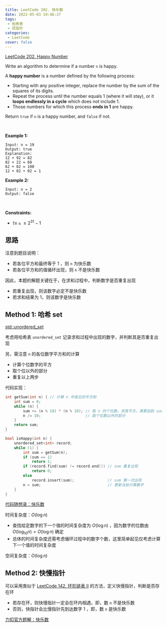```yaml
---
title: LeetCode 202. 快乐数
date: 2022-05-03 19:46:27
tags:
 - 哈希表
 - 双指针
categories:
 - LeetCode
cover: false
---
```


[LeetCode 202. Happy Number](https://leetcode-cn.com/problems/happy-number/)

Write an algorithm to determine if a number `n` is happy.

A **happy number** is a number defined by the following process:

 - Starting with any positive integer, replace the number by the sum of the squares of its digits.
 - Repeat the process until the number equals 1 (where it will stay), or it **loops endlessly in a cycle** which does not include 1.
 - Those numbers for which this process **ends in 1** are happy.


Return `true` if `n` is a happy number, and `false` if not.

 

**Example 1:**

    Input: n = 19
    Output: true
    Explanation:
    12 + 92 = 82
    82 + 22 = 68
    62 + 82 = 100
    12 + 02 + 02 = 1


**Example 2:**

    Input: n = 2
    Output: false
 

**Constraints:**

 - $1 \le$ `n` $\le 2^{31} - 1$


## 思路

注意到题目说明：
 - 若各位平方和最终等于 1 ，则 `n` 为快乐数
 - 若各位平方和的值循环出现，则 `n` 不是快乐数

因此，本题的解题关键在于，在求和过程中，判断数字是否重复出现
 - 若重复出现，则该数字必定不是快乐数
 - 若求和结果为 1，则该数字是快乐数

## Method 1: 哈希 set

[std::unordered_set](http://www.cplusplus.com/reference/unordered_set/unordered_set/?kw=unordered_set)

考虑用哈希表 `unordered_set` 记录求和过程中出现的数字，并判断其是否重复出现

另，需注意 `n` 的各位数字平方和的计算
 - 计算个位数字的平方
 - 取个位以外的部分
 - 重复以上两步


代码实现：

```cpp
int getSum(int n) { // 计算 n 中各位的平方和
    int sum = 0;
    while (n) {
        sum += (n % 10) * (n % 10); // 取 n 的个位数，求其平方，再累加到 sum 上
        n /= 10;                    // 取个位数以外的部分
    }
    return sum;
}

bool isHappy(int n) {
    unordered_set<int> record;
    while (1) {
        int sum = getSum(n);
        if (sum == 1)
            return 1;
        if (record.find(sum) != record.end()) // sum 重复出现
            return 0;
        else
            record.insert(sum);               // sum 第一次出现
        n = sum;                              // 更新当前计算数字
    }
}
```

[代码随想录：快乐数](https://www.programmercarl.com/0202.%E5%BF%AB%E4%B9%90%E6%95%B0.html)

时间复杂度：$O(\log{n})$
 - 查找给定数字的下一个值的时间复杂度为 $O(\log{n})$ ，因为数字的位数由 $O(\log_{10}{n}) = O(\log{n})$ 确定
 - 总体的时间复杂度还需考虑循环过程中的数字个数，这里简单起见仅考虑计算下一个值的时间复杂度

空间复杂度：$O(\log{n})$



## Method 2: 快慢指针

可以采用类似于 [LeetCode 142. 环形链表 II](https://jiankychen.github.io/2022/04/29/leetcode142-huan-xing-lian-biao-ii/) 的方法，定义快慢指针，判断是否存在环
 - 若存在环，则快慢指针一定会在环内相遇，即，数 `n` 不是快乐数
 - 否则，快指针会比慢指针先到达数字 1 ，即，数 `n` 是快乐数

[力扣官方题解：快乐数](https://leetcode-cn.com/problems/happy-number/solution/kuai-le-shu-by-leetcode-solution/)